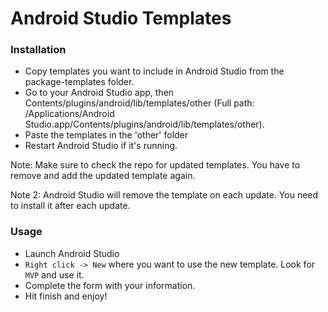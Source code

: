 # Android Studio Templates

### Installation

 * Copy templates you want to include in Android Studio from the package-templates folder.
 * Go to your Android Studio app, then Contents/plugins/android/lib/templates/other (Full path: /Applications/Android Studio.app/Contents/plugins/android/lib/templates/other).
 * Paste the templates in the 'other' folder
 * Restart Android Studio if it's running.

Note: Make sure to check the repo for updated templates. You have to remove and add the updated template again.

Note 2: Android Studio will remove the template on each update. You need to install it after each update.

### Usage

 * Launch Android Studio
 * `Right click -> New` where you want to use the new template. Look for `MVP` and use it. 
 * Complete the form with your information.
 * Hit finish and enjoy!
